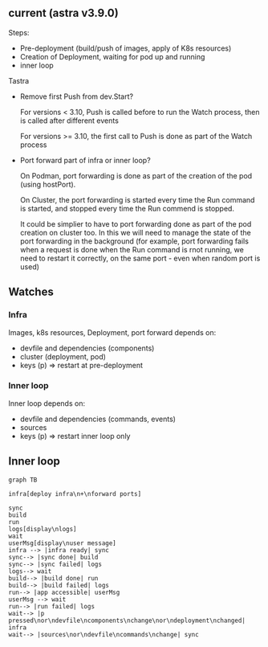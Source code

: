 ## current (astra v3.9.0)

Steps:

- Pre-deployment (build/push of images, apply of K8s resources)
- Creation of Deployment, waiting for pod up and running
- inner loop

Tastra
- Remove first Push from dev.Start?

  For versions < 3.10, Push is called before to run the Watch process, then is called after different events

  For versions >= 3.10, the first call to Push is done as part of the Watch process

- Port forward part of infra or inner loop?

  On Podman, port forwarding is done as part of the creation of the pod (using hostPort).

  On Cluster, the port forwarding is started every time the Run command is started, and stopped every time the Run commend is stopped.

  It could be simplier to have to port forwarding done as part of the pod creation on cluster too. In this we will need to manage the state of the port forwarding in the background (for example, port forwarding fails when a request is done when the Run command is rnot running, we need to restart it correctly, on the same port - even when random port is used)


## Watches

### Infra

Images, k8s resources, Deployment, port forward depends on:
- devfile and dependencies (components)
- cluster (deployment, pod)
- keys (p)
  => restart at pre-deployment

### Inner loop

Inner loop depends on:
- devfile and dependencies (commands, events)
- sources
- keys (p)
  => restart inner loop only

## Inner loop

```mermaid
graph TB

infra[deploy infra\n+\nforward ports]

sync
build
run
logs[display\nlogs]
wait
userMsg[display\nuser message]
infra --> |infra ready| sync
sync--> |sync done| build
sync--> |sync failed| logs
logs--> wait
build--> |build done| run
build--> |build failed| logs
run--> |app accessible| userMsg
userMsg --> wait
run--> |run failed| logs
wait--> |p pressed\nor\ndevfile\ncomponents\nchange\nor\ndeployment\nchanged| infra
wait--> |sources\nor\ndevfile\ncommands\nchange| sync
```
